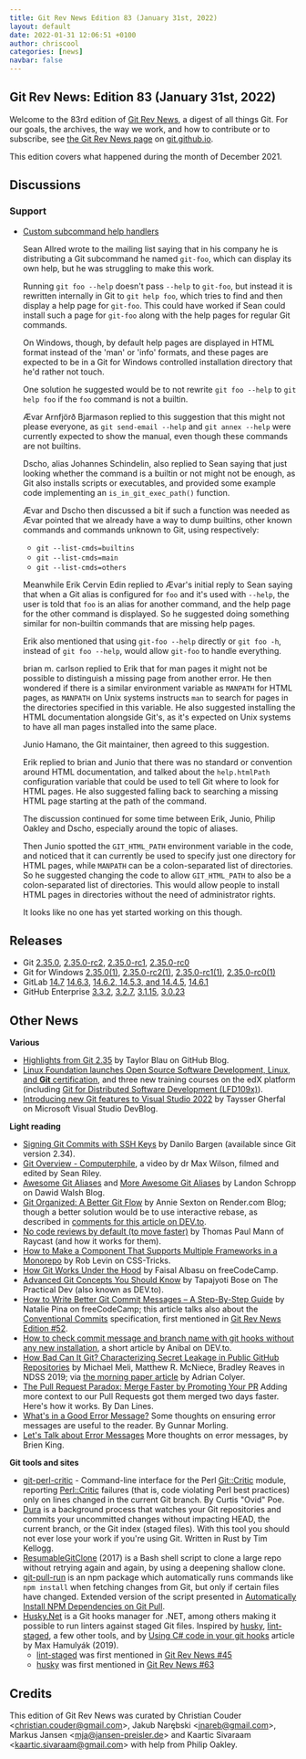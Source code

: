 ```yaml
---
title: Git Rev News Edition 83 (January 31st, 2022)
layout: default
date: 2022-01-31 12:06:51 +0100
author: chriscool
categories: [news]
navbar: false
---
```


## Git Rev News: Edition 83 (January 31st, 2022)

Welcome to the 83rd edition of [Git Rev News](https://git.github.io/rev_news/rev_news/),
a digest of all things Git. For our goals, the archives, the way we work, and how to contribute or to
subscribe, see [the Git Rev News page](https://git.github.io/rev_news/rev_news/) on [git.github.io](http://git.github.io).

This edition covers what happened during the month of December 2021.

## Discussions

<!---
### General
-->

<!---
### Reviews
-->

### Support

* [Custom subcommand help handlers](https://lore.kernel.org/git/CABceR4ZW4rRWZnH0ZBkWty_H84Z4CmXque_LO+1edETEWrO8PQ@mail.gmail.com/)

  Sean Allred wrote to the mailing list saying that in his company he
  is distributing a Git subcommand he named `git-foo`, which can
  display its own help, but he was struggling to make this work.

  Running `git foo --help` doesn't pass `--help` to `git-foo`, but
  instead it is rewritten internally in Git to `git help foo`, which
  tries to find and then display a help page for `git-foo`. This
  could have worked if Sean could install such a page for `git-foo`
  along with the help pages for regular Git commands.

  On Windows, though, by default help pages are displayed in HTML
  format instead of the 'man' or 'info' formats, and these pages
  are expected to be in a Git for Windows controlled installation
  directory that he'd rather not touch.

  One solution he suggested would be to not rewrite `git foo --help`
  to `git help foo` if the `foo` command is not a builtin.

  Ævar Arnfjörð Bjarmason replied to this suggestion that this might
  not please everyone, as `git send-email --help` and
  `git annex --help` were currently expected to show the manual, even
  though these commands are not builtins.

  Dscho, alias Johannes Schindelin, also replied to Sean saying that just
  looking whether the command is a builtin or not might not be enough,
  as Git also installs scripts or executables, and provided some
  example code implementing an `is_in_git_exec_path()` function.

  Ævar and Dscho then discussed a bit if such a function was needed as
  Ævar pointed that we already have a way to dump builtins, other known
  commands and commands unknown to Git, using respectively:

    - `git --list-cmds=builtins`
    - `git --list-cmds=main`
    - `git --list-cmds=others`

  Meanwhile Erik Cervin Edin replied to Ævar's initial reply to Sean
  saying that when a Git alias is configured for `foo` and it's used with
  `--help`, the user is told that `foo` is an alias for another
  command, and the help page for the other command is displayed. So he
  suggested doing something similar for non-builtin commands that are
  missing help pages.

  Erik also mentioned that using `git-foo --help` directly or
  `git foo -h`, instead of `git foo --help`, would allow `git-foo` to
  handle everything.

  brian m. carlson replied to Erik that for man pages it might not be
  possible to distinguish a missing page from another error. He then
  wondered if there is a similar environment variable as `MANPATH` for
  HTML pages, as `MANPATH` on Unix systems instructs `man` to search
  for pages in the directories specified in this variable. He also
  suggested installing the HTML documentation alongside Git's, as it's
  expected on Unix systems to have all man pages installed into the
  same place.

  Junio Hamano, the Git maintainer, then agreed to this suggestion.

  Erik replied to brian and Junio that there was no standard or
  convention around HTML documentation, and talked about the
  `help.htmlPath` configuration variable that could be used to tell Git
  where to look for HTML pages. He also suggested falling back to
  searching a missing HTML page starting at the path of the command.

  The discussion continued for some time between Erik, Junio, Philip
  Oakley and Dscho, especially around the topic of aliases.

  Then Junio spotted the `GIT_HTML_PATH` environment variable in the
  code, and noticed that it can currently be used to specify just
  one directory for HTML pages, while `MANPATH` can be a
  colon-separated list of directories. So he suggested changing the
  code to allow `GIT_HTML_PATH` to also be a colon-separated list of
  directories. This would allow people to install HTML pages in
  directories without the need of administrator rights.

  It looks like no one has yet started working on this though.

<!---
## Developer Spotlight:
-->

## Releases

+ Git [2.35.0](https://public-inbox.org/git/xmqqee4x3pij.fsf@gitster.g/),
[2.35.0-rc2](https://public-inbox.org/git/xmqqwniui6wd.fsf@gitster.g/),
[2.35.0-rc1](https://public-inbox.org/git/xmqq35lp68rw.fsf@gitster.g/),
[2.35.0-rc0](https://public-inbox.org/git/xmqq7db7xfgn.fsf@gitster.g/)
+ Git for Windows [2.35.0(1)](https://github.com/git-for-windows/git/releases/tag/v2.35.0.windows.1),
[2.35.0-rc2(1)](https://github.com/git-for-windows/git/releases/tag/v2.35.0-rc2.windows.1),
[2.35.0-rc1(1)](https://github.com/git-for-windows/git/releases/tag/v2.35.0-rc1.windows.1),
[2.35.0-rc0(1)](https://github.com/git-for-windows/git/releases/tag/v2.35.0-rc0.windows.1)
+ GitLab [14.7](https://about.gitlab.com/releases/2022/01/22/gitlab-14-7-released/)
[14.6.3](https://about.gitlab.com/releases/2022/01/17/gitlab-14-6-3-released/),
[14.6.2, 14.5.3, and 14.4.5](https://about.gitlab.com/releases/2022/01/11/security-release-gitlab-14-6-2-released/),
[14.6.1](https://about.gitlab.com/releases/2022/01/04/gitlab-14-6-1-released/)
+ GitHub Enterprise [3.3.2](https://help.github.com/enterprise-server@3.3/admin/release-notes#3.3.2),
[3.2.7](https://help.github.com/enterprise-server@3.2/admin/release-notes#3.2.7),
[3.1.15](https://help.github.com/enterprise-server@3.1/admin/release-notes#3.1.15),
[3.0.23](https://help.github.com/enterprise-server@3.0/admin/release-notes#3.0.23)

## Other News

__Various__

* [Highlights from Git 2.35](https://github.blog/2022-01-24-highlights-from-git-2-35/)
  by Taylor Blau on GitHub Blog.
* [Linux Foundation launches Open Source Software Development, Linux, and **Git** certification](https://www.zdnet.com/article/linux-foundation-launches-open-source-software-development-linux-git-certification/),
  and three new training courses on the edX platform (including
  [Git for Distributed Software Development (LFD109x)](https://www.edx.org/course/git-for-distributed-development)).
* [Introducing new Git features to Visual Studio 2022](https://devblogs.microsoft.com/visualstudio/introducing-new-git-features-to-visual-studio-2022/)
  by Taysser Gherfal on Microsoft Visual Studio DevBlog.

__Light reading__

* [Signing Git Commits with SSH Keys](https://blog.dbrgn.ch/2021/11/16/git-ssh-signatures/)
  by Danilo Bargen (available since Git version 2.34).
* [Git Overview - Computerphile](https://www.youtube.com/watch?v=92sycL8ij-U),
  a video by dr Max Wilson, filmed and edited by Sean Riley.
* [Awesome Git Aliases](https://davidwalsh.name/awesome-git-aliases) and
  [More Awesome Git Aliases](https://davidwalsh.name/more-awesome-git-aliases)
  by Landon Schropp on Dawid Walsh Blog.
* [Git Organized: A Better Git Flow](https://render.com/blog/git-organized-a-better-git-flow)
  by Annie Sexton on Render.com Blog; though a better solution would be to use interactive rebase,
  as described in [comments for this article on DEV.to](https://dev.to/render/git-organized-a-better-git-flow-56go#comment-subscription).
* [No code reviews by default (to move faster)](https://www.raycast.com/blog/no-code-reviews-by-default/)
  by Thomas Paul Mann of Raycast (and how it works for them).
* [How to Make a Component That Supports Multiple Frameworks in a Monorepo](https://css-tricks.com/make-a-component-multiple-frameworks-in-a-monorepo/)
  by Rob Levin on CSS-Tricks.
* [How Git Works Under the Hood](https://www.freecodecamp.org/news/git-under-the-hood/)
  by Faisal Albasu on freeCodeCamp.
* [Advanced Git Concepts You Should Know](https://dev.to/ruppysuppy/advanced-git-concepts-you-should-know-nle)
  by Tapajyoti Bose on The Practical Dev (also known as DEV\.to).
* [How to Write Better Git Commit Messages – A Step-By-Step Guide](https://www.freecodecamp.org/news/how-to-write-better-git-commit-messages/)
  by Natalie Pina on freeCodeCamp; this article talks also about the
  [Conventional Commits](https://www.conventionalcommits.org/) specification,
  first mentioned in [Git Rev News Edition #52](https://git.github.io/rev_news/2019/06/28/edition-52/).
* [How to check commit message and branch name with git hooks without any new installation](https://dev.to/anibalardid/how-to-check-commit-message-and-branch-name-with-git-hooks-without-any-new-installation-n34),
  a short article by Anibal on DEV\.to.
* [How Bad Can It Git? Characterizing Secret Leakage in Public GitHub Repositories](https://www.ndss-symposium.org/ndss-paper/how-bad-can-it-git-characterizing-secret-leakage-in-public-github-repositories/)
  by Michael Meli, Matthew R. McNiece, Bradley Reaves in NDSS 2019;
  via [the morning paper article](https://blog.acolyer.org/2019/04/08/how-bad-can-it-git-characterizing-secret-leakage-in-public-github-repositories/)
  by Adrian Colyer.
* [The Pull Request Paradox: Merge Faster by Promoting Your PR](https://dzone.com/articles/the-pull-request-paradox-merge-faster-by-promoting)
  Adding more context to our Pull Requests got them merged two days faster. Here's how it works. By Dan Lines.
* [What's in a Good Error Message?](https://www.morling.dev/blog/whats-in-a-good-error-message/)
  Some thoughts on ensuring error messages are useful to the reader. By Gunnar Morling.
* [Let's Talk about Error Messages](https://www.codeproject.com/Articles/5322503/Lets-talk-about-Error-Messages)
  More thoughts on error messages, by Brien King.

__Git tools and sites__

* [git-perl-critic](https://github.com/Ovid/git-critic) - Command-line interface for the
  Perl [Git::Critic](https://metacpan.org/pod/Git::Critic) module,
  reporting [Perl::Critic](https://metacpan.org/pod/Perl::Critic) failures
  (that is, code violating Perl best practices) only on lines changed in the current Git branch.
  By Curtis "Ovid" Poe.
* [Dura](https://github.com/tkellogg/dura) is a background process that watches
  your Git repositories and commits your uncommitted changes without impacting HEAD,
  the current branch, or the Git index (staged files).  With this tool you should not
  ever lose your work if you're using Git.
  Written in Rust by Tim Kellogg.
* [ResumableGitClone](https://github.com/johnzeng/ResumableGitClone) (2017)
  is a Bash shell script to clone a large repo without retrying again and again,
  by using a deepening shallow clone.
* [git-pull-run](https://www.npmjs.com/package/git-pull-run) is an npm package
  which automatically runs commands like `npm install` when fetching changes from Git,
  but only if certain files have changed.  Extended version of the script presented in
  [Automatically Install NPM Dependencies on Git Pull](https://dev.to/zirkelc/automatically-install-npm-dependencies-on-git-pull-bg0).
* [Husky.Net](https://github.com/alirezanet/Husky.Net) is a Git hooks manager for .NET,
  among others making it possible to run linters against staged Git files.
  Inspired by [husky](https://github.com/typicode/husky),
  [lint-staged](https://github.com/okonet/lint-staged),
  a few other tools, and by [Using C# code in your git hooks](https://kaylumah.nl/2019/09/07/using-csharp-code-your-git-hooks.html)
  article by Max Hamulyák (2019).
   * [lint-staged](https://github.com/okonet/lint-staged) was first mentioned in
     [Git Rev News #45](https://git.github.io/rev_news/2018/11/21/edition-45/)
   * [husky](https://github.com/typicode/husky) was first mentioned in
     [Git Rev News #63](https://git.github.io/rev_news/2020/05/28/edition-63/)

## Credits

This edition of Git Rev News was curated by
Christian Couder &lt;<christian.couder@gmail.com>&gt;,
Jakub Narębski &lt;<jnareb@gmail.com>&gt;,
Markus Jansen &lt;<mja@jansen-preisler.de>&gt; and
Kaartic Sivaraam &lt;<kaartic.sivaraam@gmail.com>&gt;
with help from Philip Oakley.
